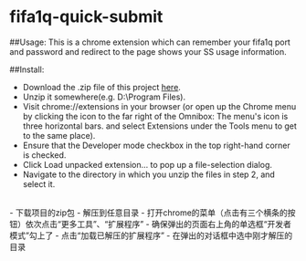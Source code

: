 # fifa1q-quick-submit

##Usage:
This is a chrome extension which can remember your fifa1q port and password and redirect to the page shows your SS usage information.

##Install:
- Download the .zip file of this project [here](https://github.com/rav009/fifa1q-quick-submit/archive/master.zip).
- Unzip it somewhere(e.g. D:\Program Files\).
- Visit chrome://extensions in your browser (or open up the Chrome menu by clicking the icon to the far right of the Omnibox:  The menu's icon is three horizontal bars. and select Extensions under the Tools menu to get to the same place).
- Ensure that the Developer mode checkbox in the top right-hand corner is checked.
- Click Load unpacked extension… to pop up a file-selection dialog.
- Navigate to the directory in which you unzip the files in step 2, and select it.

<br />
- 下载项目的zip包
- 解压到任意目录
- 打开chrome的菜单（点击有三个横条的按钮）依次点击“更多工具”、“扩展程序”
- 确保弹出的页面右上角的单选框“开发者模式”勾上了
- 点击“加载已解压的扩展程序”
- 在弹出的对话框中选中刚才解压的目录
